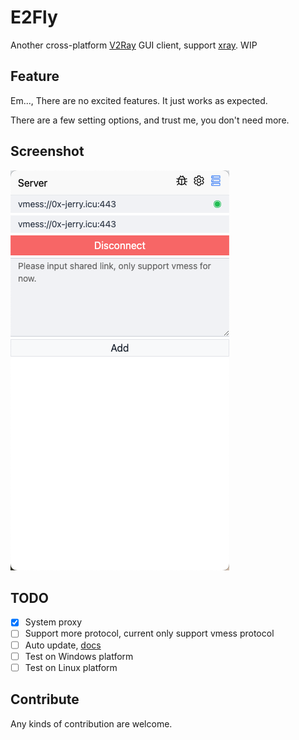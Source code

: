 # E2Fly

Another cross-platform [V2Ray] GUI client, support [xray]. WIP

## Feature

Em..., There are no excited features. It just works as expected.

There are a few setting options, and trust me, you don't need more.

## Screenshot

![](docs/app.png)

## TODO

- [x] System proxy
- [ ] Support more protocol, current only support vmess protocol
- [ ] Auto update, [docs](https://www.electron.build/auto-update.html)
- [ ] Test on Windows platform
- [ ] Test on Linux platform

## Contribute

Any kinds of contribution are welcome.

[v2ray]: https://www.v2fly.org/
[xray]: https://xtls.github.io/
